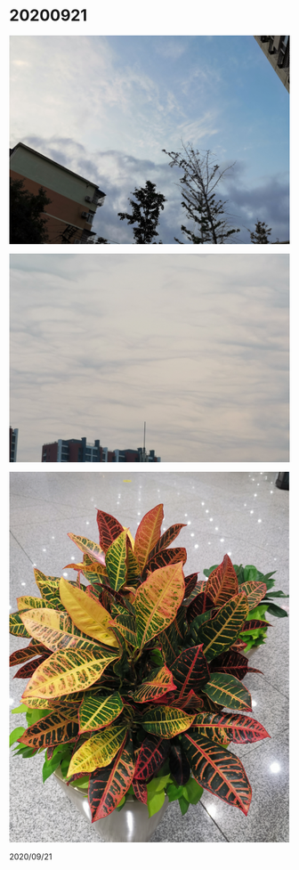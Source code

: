 # 20200921

![](../../../assets/001/2020092101.png)

![](../../../assets/001/2020092102.png)

![](../../../assets/001/2020092103.png)


2020/09/21